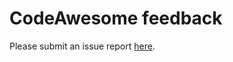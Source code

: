 # CodeAwesome feedback

Please submit an issue report [here](https://github.com/codeawesome-io/feedback/issues/new).
